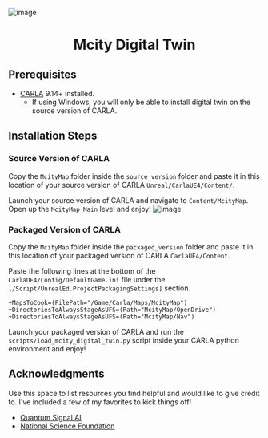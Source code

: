 ![image](https://github.com/user-attachments/assets/d8dc2a24-c071-4121-9ca5-f73e33d36e04)

<h1 align="center">
  Mcity Digital Twin
</h1>

## Prerequisites

- [CARLA](https://github.com/carla-simulator/carla) 9.14+ installed.
  - If using Windows, you will only be able to install digital twin on the source version of CARLA.

## Installation Steps
### Source Version of CARLA
Copy the `McityMap` folder inside the `source_version` folder and paste it in this location of your source version of CARLA `Unreal/CarlaUE4/Content/`.

Launch your source version of CARLA and navigate to `Content/McityMap`. Open up the `McityMap_Main` level and enjoy!
![image](https://github.com/user-attachments/assets/31943806-56c8-43bb-9efc-12c8731f056f)
<br>
### Packaged Version of CARLA
Copy the `McityMap` folder inside the `packaged_version` folder and paste it in this location of your packaged version of CARLA `CarlaUE4/Content`.

Paste the following lines at the bottom of the `CarlaUE4/Config/DefaultGame.ini` file under the `[/Script/UnrealEd.ProjectPackagingSettings]` section.

```
+MapsToCook=(FilePath="/Game/Carla/Maps/McityMap")
+DirectoriesToAlwaysStageAsUFS=(Path="McityMap/OpenDrive")
+DirectoriesToAlwaysStageAsUFS=(Path="McityMap/Nav")
```

Launch your packaged version of CARLA and run the `scripts/load_mcity_digital_twin.py` script inside your CARLA python environment and enjoy!

## Acknowledgments

Use this space to list resources you find helpful and would like to give credit to. I've included a few of my favorites to kick things off!

* [Quantum Signal AI](https://quantumsignalai.com/)
* [National Science Foundation](https://www.nsf.gov/)
